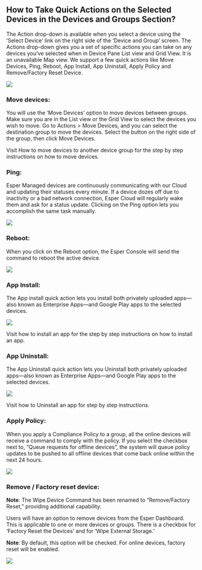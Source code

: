 ## How to Take Quick Actions on the Selected Devices in the Devices and Groups Section?

  

The Action drop-down is available when you select a device using the ‘Select Device’ link on the right side of the ‘Device and Group’ screen. The Actions drop-down gives you a set of specific actions you can take on any devices you’ve selected when in Device Pane List view and Grid View. It is an unavailable Map view. We support a few quick actions like Move Devices, Ping, Reboot, App Install, App Uninstall, Apply Policy and Remove/Factory Reset Device.

  

![](./images/quickactions/35_Groups_devices_main_screen_actions.png)

  

### Move devices:

  

You will use the ‘Move Devices’ option to move devices between groups. Make sure you are in the List view or the Grid View to select the devices you wish to move. Go to Actions > Move Devices, and you can select the destination group to move the devices. Select the button on the right side of the group, then click Move Devices.

  

Visit  How to move devices to another device group  for the step by step instructions on how to move devices.

  

### Ping:

  

Esper Managed devices are continuously communicating with our Cloud and updating their statuses every minute. If a device dozes off due to inactivity or a bad network connection, Esper Cloud will regularly wake them and ask for a status update. Clicking on the Ping option lets you accomplish the same task manually.

  

![](./images/quickactions/36_Groups_devices_main_screen_actions.png)

  

### Reboot:

  

When you click on the Reboot option, the Esper Console will send the command to reboot the active device.

  
  

![](./images/quickactions/37_Groups_devices_main_screen_actions_reboot.png)

  

### App Install:

  

The App install quick action lets you install both privately uploaded apps—also known as Enterprise Apps—and Google Play apps to the selected devices.

![](./images/quickactions/37_Groups_devices_main_screen_actions_app_install.png)

  

Visit how to install an app for the step by step instructions on how to install an app.

  

### App Uninstall:

  

The App Uninstall quick action lets you Uninstall both privately uploaded apps—also known as Enterprise Apps—and Google Play apps to the selected devices.

  

![](./images/quickactions/39_Groups_devices_main_screen_actions_app_uninstall.png)

  

Visit  how to Uninstall an app for step by step instructions.

### Apply Policy:

  

When you apply a Compliance Policy to a group, all the online devices will receive a command to comply with the policy. If you select the checkbox next to, “Queue requests for offline devices”, the system will queue policy updates to be pushed to all offline devices that come back online within the next 24 hours.

  

![](./images/quickactions/40_Groups_devices_main_screen_actions_applypolicy.png)

  

### Remove / Factory reset device:

  

**Note**: The Wipe Device Command has been renamed to “Remove/Factory Reset,” providing additional capability.

Users will have an option to remove devices from the Esper Dashboard. This is applicable to one or more devices or groups. There is a checkbox for ‘Factory Reset the Devices’ and for ‘Wipe External Storage.’

**Note**: By default, this option will be checked. For online devices, factory reset will be enabled.

  

![](./images/quickactions/41_Groups_devices_main_screen_actions_factory_reset.png)